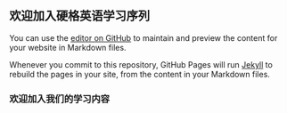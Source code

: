 ## 欢迎加入硬格英语学习序列

You can use the [editor on GitHub](https://github.com/YiMing18/yiming18.github.io/edit/master/index.md) to maintain and preview the content for your website in Markdown files.

Whenever you commit to this repository, GitHub Pages will run [Jekyll](https://jekyllrb.com/) to rebuild the pages in your site, from the content in your Markdown files.

### 欢迎加入我们的学习内容



